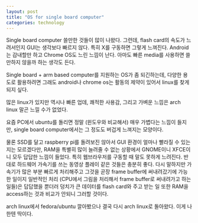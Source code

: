 ```yaml
---
layout: post
title: "OS for single board computer"
categories: technology
---
```


Single board computer 쓸만한 것들이 많이 나왔다. 그런데, flash card의 속도가 느려서인지 GUI는 생각보다 빠르지 않다. 특히 X를 구동하면 그렇게 느껴진다. Android는 감내할만 하고 Chrome OS도 느린 느낌이 난다. 아마도 빠른 media를 사용하면 쓸만하지 않을까 하는 생각도 든다.

Single board + arm based computer를 지원하는 OS가 좀 되긴하는데, 다양한 용도로 활용하려면 그래도 android나 chrome os는 활동의 제약이 있어서 linux를 찾게 되지 싶다. 

많은 linux가 있지만 역시나 빠른 업데, 쾌적한 사용감, 그리고 가벼운 느낌은 arch linux 말곤 느낄 수가 없었다.

요즘 PC에서 ubuntu를 돌리면 정말 (윈도우와 비교해서) 매우 가볍다는 느낌이 들지만, single board computer에서는 그 정도도 버겁게 느껴지는 모양이다.

물론 SSD를 달고 raspberry pi를 돌려보진 않아서 GUI 환경이 얼마나 빨라질 수 있는지는 모르겠다만, RAM을 특별히 많이 늘려줄 수 없는 상황에서 GNOME이니 XFCE이니 모두 답답한 느낌이 들었다. 특히 웹브라우저를 구동할 때 말도 못하게 느려진다. 반대로 하드웨어 가속기를 쓰는 동영상 플레이 같은 것들은 충분히 좋다. 다시 말하지만 가속기가 많은 부분 빠르게 처리해주고 그것을 곧장 frame buffer에 써내려갔기에 가능한 일이지 일반적인 처리 (CPU에서 그림을 처리해서 frame buffer로 써내려가고 하는 일들)은 답답했을 뿐더러 덩치가 큰 데이터를 flash card와 주고 받는 일 또한 RAM을 access하는 것과 비교가 안되니 그러할 것이다.

arch linux에서 fedora/ubuntu 깔아봤으나 결국 다시 arch linux로 돌아왔다. 이게 나한텐 딱이다.